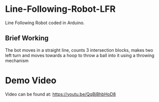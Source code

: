 # Line-Following-Robot-LFR
Line Following Robot coded in Arduino. 
## Brief Working
The bot moves in a straight line, counts 3 intersection blocks, makes two left turn and moves towards a hoop to throw a ball into it using a throwing mechanism 
# Demo Video
Video can be found at: https://youtu.be/QqBjBhbHoD8
